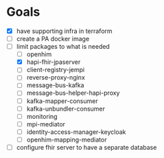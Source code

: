 # Goals
* [x] have supporting infra in terraform
* [ ] create a PA docker image
* [ ] limit packages to what is needed
  * [ ] openhim
  * [X] hapi-fhir-jpaserver
  * [ ] client-registry-jempi
  * [ ] reverse-proxy-nginx
  * [ ] message-bus-kafka
  * [ ] message-bus-helper-hapi-proxy
  * [ ] kafka-mapper-consumer
  * [ ] kafka-unbundler-consumer
  * [ ] monitoring
  * [ ] mpi-mediator
  * [ ] identity-access-manager-keycloak
  * [ ] openhim-mapping-mediator
* [ ] configure fhir server to have a separate database